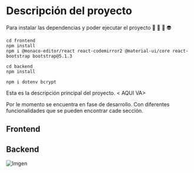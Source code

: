 # Descripción del proyecto


Para instalar las dependencias y poder ejecutar el proyecto 💯 🤑 🤠 👽

```
cd frontend
npm install
npm i @monaco-editor/react react-codemirror2 @material-ui/core react-bootstrap bootstrap@5.1.3 

cd backend
npm install

npm i dotenv bcrypt

```


Esta es la descripción principal del proyecto.
< AQUI VA>

Por le momento se encuentra en fase de desarrollo. Con diferentes funcionalidades que se pueden encontrar cade sección.

## Frontend
## Backend

![Imgen](https://i.imgur.com/xIPBnX1.jpeg)


